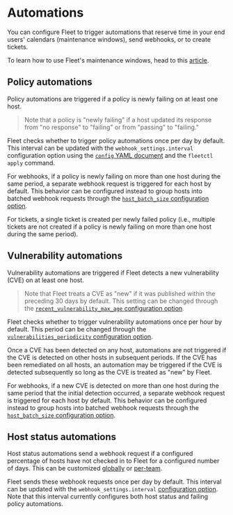 # Automations

You can configure Fleet to trigger automations that reserve time in your end users' calendars (maintenance windows), send webhooks, or to create tickets.

To learn how to use Fleet's maintenance windows, head to this [article](https://fleetdm.com/announcements/fleet-in-your-calendar-introducing-maintenance-windows). 

## Policy automations

Policy automations are triggered if a policy is newly failing on at least one host.

> Note that a policy is "newly failing" if a host updated its response from "no response" to "failing" or from "passing" to "failing."

Fleet checks whether to trigger policy automations once per day by default. This interval can be updated with the `webhook_settings.interval` configuration option using the [`config` YAML document](https://fleetdm.com/docs/using-fleet/configuration-files#organization-settings) and the `fleetctl apply` command.

For webhooks, if a policy is newly failing on more than one host during the same period, a separate webhook request is triggered for each host by default. This behavior can be configured instead to group hosts into batched webhook requests through the [`host_batch_size` configuration option](https://fleetdm.com/docs/using-fleet/configuration-files#webhook-settings-failing-policies-webhook-host-batch-size).

For tickets, a single ticket is created per newly failed policy (i.e., multiple tickets are not created if a policy is newly failing on more than one host during the same period).

## Vulnerability automations

Vulnerability automations are triggered if Fleet detects a new vulnerability (CVE) on at least one host. 

> Note that Fleet treats a CVE as "new" if it was published within the preceding 30 days by default. This setting can be changed through the [`recent_vulnerability_max_age` configuration option](https://fleetdm.com/docs/deploying/configuration#recent-vulnerability-max-age).

Fleet checks whether to trigger vulnerability automations once per hour by default. This period can be changed through the [`vulnerabilities_periodicity` configuration option](https://fleetdm.com/docs/deploying/configuration#periodicity). 

Once a CVE has been detected on any host, automations are not triggered if the CVE is detected on other hosts in subsequent periods. If the CVE has been remediated on all hosts, an automation may be triggered if the CVE is detected subsequently so long as the CVE is treated as "new" by Fleet. 

For webhooks, if a new CVE is detected on more than one host during the same period that the initial detection occurred, a separate webhook request is triggered for each host by default. This behavior can be configured instead to group hosts into batched webhook requests through the [`host_batch_size` configuration option](https://fleetdm.com/docs/using-fleet/configuration-files#webhook-settings-vulnerabilities-webhook-host-batch-size).

## Host status automations

Host status automations send a webhook request if a configured percentage of hosts have not checked in to Fleet for a configured number of days. This can be customized [globally](https://fleetdm.com/docs/configuration/configuration-files#organization-settingss) or [per-team](https://fleetdm.com/docs/configuration/configuration-files#teams).

Fleet sends these webhook requests once per day by default. This interval can be updated with the `webhook_settings.interval` [configuration option](https://fleetdm.com/docs/configuration/configuration-files#organization-settings).  Note that this interval currently configures both host status and failing policy automations.

<meta name="pageOrderInSection" value="1509">
<meta name="description" value="Configure Fleet automations to trigger webhooks or create tickets in Jira and Zendesk for vulnerability, policy, and host status events.">
<meta name="navSection" value="Device management">
